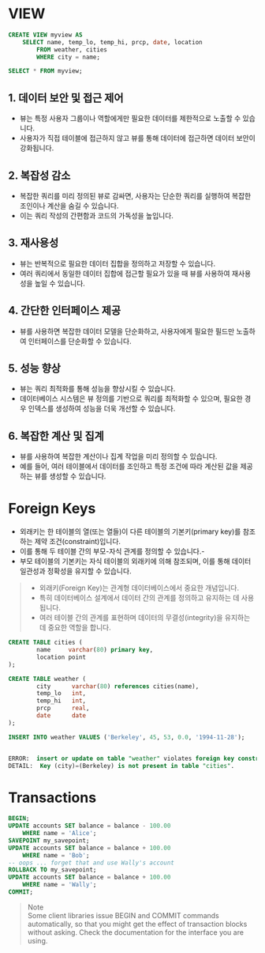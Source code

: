 # VIEW
```sql
CREATE VIEW myview AS
    SELECT name, temp_lo, temp_hi, prcp, date, location
        FROM weather, cities
        WHERE city = name;

SELECT * FROM myview;
```
## 1. 데이터 보안 및 접근 제어
- 뷰는 특정 사용자 그룹이나 역할에게만 필요한 데이터를 제한적으로 노출할 수 있습니다.
- 사용자가 직접 테이블에 접근하지 않고 뷰를 통해 데이터에 접근하면 데이터 보안이 강화됩니다.

## 2. 복잡성 감소
- 복잡한 쿼리를 미리 정의된 뷰로 감싸면, 사용자는 단순한 쿼리를 실행하여 복잡한 조인이나 계산을 숨길 수 있습니다.
- 이는 쿼리 작성의 간편함과 코드의 가독성을 높입니다.

## 3. 재사용성
- 뷰는 반복적으로 필요한 데이터 집합을 정의하고 저장할 수 있습니다.
- 여러 쿼리에서 동일한 데이터 집합에 접근할 필요가 있을 때 뷰를 사용하여 재사용성을 높일 수 있습니다.

## 4. 간단한 인터페이스 제공
- 뷰를 사용하면 복잡한 데이터 모델을 단순화하고, 사용자에게 필요한 필드만 노출하여 인터페이스를 단순화할 수 있습니다.

## 5. 성능 향상
- 뷰는 쿼리 최적화를 통해 성능을 향상시킬 수 있습니다.
- 데이터베이스 시스템은 뷰 정의를 기반으로 쿼리를 최적화할 수 있으며, 필요한 경우 인덱스를 생성하여 성능을 더욱 개선할 수 있습니다.

## 6. 복잡한 계산 및 집계
- 뷰를 사용하여 복잡한 계산이나 집계 작업을 미리 정의할 수 있습니다.
- 예를 들어, 여러 테이블에서 데이터를 조인하고 특정 조건에 따라 계산된 값을 제공하는 뷰를 생성할 수 있습니다.

# Foreign Keys
- 외래키는 한 테이블의 열(또는 열들)이 다른 테이블의 기본키(primary key)를 참조하는 제약 조건(constraint)입니다.
- 이를 통해 두 테이블 간의 부모-자식 관계를 정의할 수 있습니다.-
- 부모 테이블의 기본키는 자식 테이블의 외래키에 의해 참조되며, 이를 통해 데이터 일관성과 정확성을 유지할 수 있습니다.

> - 외래키(Foreign Key)는 관계형 데이터베이스에서 중요한 개념입니다.
> - 특히 데이터베이스 설계에서 데이터 간의 관계를 정의하고 유지하는 데 사용됩니다.
> - 여러 테이블 간의 관계를 표현하며 데이터의 무결성(integrity)을 유지하는 데 중요한 역할을 합니다.

``` sql
CREATE TABLE cities (
        name     varchar(80) primary key,
        location point
);

CREATE TABLE weather (
        city      varchar(80) references cities(name),
        temp_lo   int,
        temp_hi   int,
        prcp      real,
        date      date
);
```

```sql
INSERT INTO weather VALUES ('Berkeley', 45, 53, 0.0, '1994-11-28');


ERROR:  insert or update on table "weather" violates foreign key constraint "weather_city_fkey"
DETAIL:  Key (city)=(Berkeley) is not present in table "cities".
```

# Transactions
```sql
BEGIN;
UPDATE accounts SET balance = balance - 100.00
    WHERE name = 'Alice';
SAVEPOINT my_savepoint;
UPDATE accounts SET balance = balance + 100.00
    WHERE name = 'Bob';
-- oops ... forget that and use Wally's account
ROLLBACK TO my_savepoint;
UPDATE accounts SET balance = balance + 100.00
    WHERE name = 'Wally';
COMMIT;
```
> Note<br>
Some client libraries issue BEGIN and COMMIT commands automatically, so that you might get the effect of transaction blocks without asking. Check the documentation for the interface you are using.